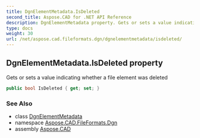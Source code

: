 ```yaml
---
title: DgnElementMetadata.IsDeleted
second_title: Aspose.CAD for .NET API Reference
description: DgnElementMetadata property. Gets or sets a value indicating whether a file element was deleted
type: docs
weight: 30
url: /net/aspose.cad.fileformats.dgn/dgnelementmetadata/isdeleted/
---
```

## DgnElementMetadata.IsDeleted property

Gets or sets a value indicating whether a file element was deleted

```csharp
public bool IsDeleted { get; set; }
```

### See Also

* class [DgnElementMetadata](../)
* namespace [Aspose.CAD.FileFormats.Dgn](../../dgnelementmetadata/)
* assembly [Aspose.CAD](../../../)


